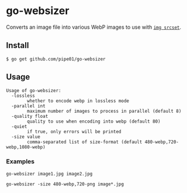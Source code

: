 # go-websizer

Converts an image file into various WebP images to use with [`img srcset`](https://developer.mozilla.org/en-US/docs/Learn/HTML/Multimedia_and_embedding/Responsive_images).

## Install

```
$ go get github.com/pipe01/go-websizer
```

## Usage

```
Usage of go-websizer:
  -lossless
        whether to encode webp in lossless mode
  -parallel int
        maximum number of images to process in parallel (default 8)
  -quality float
        quality to use when encoding into webp (default 80)
  -quiet
        if true, only errors will be printed
  -size value
        comma-separated list of size-format (default 480-webp,720-webp,1080-webp)
```

### Examples

```
go-websizer image1.jpg image2.jpg
```
```
go-websizer -size 480-webp,720-png image*.jpg
```

